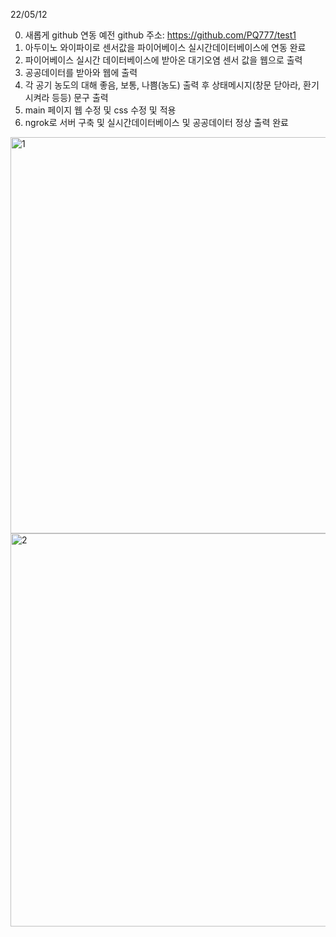 22/05/12

0. 새롭게 github 연동 
예전 github 주소:
https://github.com/PQ777/test1
1. 아두이노 와이파이로 센서값을 파이어베이스 실시간데이터베이스에 연동 완료
2. 파이어베이스 실시간 데이터베이스에 받아온 대기오염 센서 값을 웹으로 출력
3. 공공데이터를 받아와 웹에 출력
4. 각 공기 농도의 대해 좋음, 보통, 나쁨(농도) 출력 후 상태메시지(창문 닫아라, 환기시켜라 등등) 문구 출력
5. main 페이지 웹 수정 및 css 수정 및 적용
6. ngrok로 서버 구축 및 실시간데이터베이스 및 공공데이터 정상 출력 완료



<img width="634" alt="1" src="https://user-images.githubusercontent.com/102477933/168003462-34bc5f89-41de-41f4-a63f-19e034a6bf6f.PNG">

<img width="629" alt="2" src="https://user-images.githubusercontent.com/102477933/168003472-8f079a4b-3899-433d-a11a-cd4a6efc2cd1.PNG">
